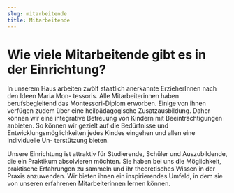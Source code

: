 ```yaml
---
slug: mitarbeitende
title: Mitarbeitende
---
```

# Wie viele Mitarbeitende gibt es in der Einrichtung?

In unserem Haus arbeiten zwölf staatlich anerkannte ErzieherInnen nach den Ideen Maria Mon-
tessoris. Alle Mitarbeiterinnen haben berufsbegleitend das Montessori-Diplom erworben. Einige
von ihnen verfügen zudem über eine heilpädagogische Zusatzausbildung. Daher können wir eine
integrative Betreuung von Kindern mit Beeinträchtigungen anbieten. So können wir gezielt auf die
Bedürfnisse und Entwicklungsmöglichkeiten jedes Kindes eingehen und allen eine individuelle Un-
terstützung bieten.

Unsere Einrichtung ist attraktiv für Studierende, Schüler und Auszubildende, die ein Praktikum
absolvieren möchten. Sie haben bei uns die Möglichkeit, praktische Erfahrungen zu sammeln und
ihr theoretisches Wissen in der Praxis anzuwenden. Wir bieten ihnen ein inspirierendes Umfeld,
in dem sie von unseren erfahrenen Mitarbeiterinnen lernen können.
